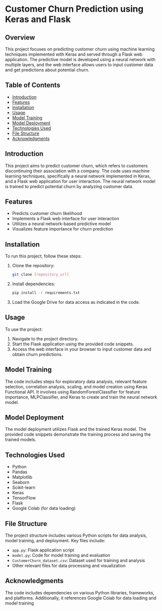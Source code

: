 # Customer Churn Prediction using Keras and Flask

## Overview
This project focuses on predicting customer churn using machine learning techniques implemented with Keras and served through a Flask web application. The predictive model is developed using a neural network with multiple layers, and the web interface allows users to input customer data and get predictions about potential churn.

## Table of Contents
- [Introduction](#introduction)
- [Features](#features)
- [Installation](#installation)
- [Usage](#usage)
- [Model Training](#model-training)
- [Model Deployment](#model-deployment)
- [Technologies Used](#technologies-used)
- [File Structure](#file-structure)
- [Acknowledgments](#acknowledgments)

  
## Introduction
This project aims to predict customer churn, which refers to customers discontinuing their association with a company. The code uses machine learning techniques, specifically a neural network implemented in Keras, and a Flask web application for user interaction. The neural network model is trained to predict potential churn by analyzing customer data.

## Features
- Predicts customer churn likelihood
- Implements a Flask web interface for user interaction
- Utilizes a neural network-based predictive model
- Visualizes feature importance for churn prediction

## Installation
To run this project, follow these steps:

1. Clone the repository:

    ```bash
    git clone [repository_url]
    ```

2. Install dependencies:

    ```bash
    pip install -r requirements.txt
    ```

3. Load the Google Drive for data access as indicated in the code.

## Usage
To use the project:

1. Navigate to the project directory.
2. Start the Flask application using the provided code snippets.
3. Access the web interface in your browser to input customer data and obtain churn predictions.

## Model Training
The code includes steps for exploratory data analysis, relevant feature selection, correlation analysis, scaling, and model creation using Keras Functional API. It involves using RandomForestClassifier for feature importance, MLPClassifier, and Keras to create and train the neural network model.

## Model Deployment
The model deployment utilizes Flask and the trained Keras model. The provided code snippets demonstrate the training process and saving the trained models.

## Technologies Used
- Python
- Pandas
- Matplotlib
- Seaborn
- Scikit-learn
- Keras
- TensorFlow
- Flask
- Google Colab (for data loading)

## File Structure
The project structure includes various Python scripts for data analysis, model training, and deployment. Key files include:
- `app.py`: Flask application script
- `model.py`: Code for model training and evaluation
- `CustomerChurn_dataset.csv`: Dataset used for training and analysis
- Other relevant files for data processing and visualization

## Acknowledgments
The code includes dependencies on various Python libraries, frameworks, and platforms. Additionally, it references Google Colab for data loading and model training
